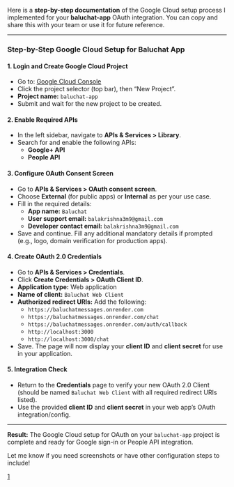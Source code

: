 Here is a **step-by-step documentation** of the Google Cloud setup process I implemented for your **baluchat-app** OAuth integration. You can copy and share this with your team or use it for future reference.

***

### Step-by-Step Google Cloud Setup for Baluchat App

#### 1. **Login and Create Google Cloud Project**
   - Go to: [Google Cloud Console](https://console.cloud.google.com/)
   - Click the project selector (top bar), then “New Project”.
   - **Project name:** `baluchat-app`
   - Submit and wait for the new project to be created.

#### 2. **Enable Required APIs**
   - In the left sidebar, navigate to **APIs & Services > Library**.
   - Search for and enable the following APIs:
     - **Google+ API**
     - **People API**

#### 3. **Configure OAuth Consent Screen**
   - Go to **APIs & Services > OAuth consent screen**.
   - Choose **External** (for public apps) or **Internal** as per your use case.
   - Fill in the required details:
     - **App name:** `Baluchat`
     - **User support email:** `balakrishna3m9@gmail.com`
     - **Developer contact email:** `balakrishna3m9@gmail.com`
   - Save and continue. Fill any additional mandatory details if prompted (e.g., logo, domain verification for production apps).

#### 4. **Create OAuth 2.0 Credentials**
   - Go to **APIs & Services > Credentials**.
   - Click **Create Credentials > OAuth Client ID**.
   - **Application type:** Web application
   - **Name of client:** `Baluchat Web Client`
   - **Authorized redirect URIs:** Add the following:
     - `https://baluchatmessages.onrender.com`
     - `https://baluchatmessages.onrender.com/chat`
     - `https://baluchatmessages.onrender.com/auth/callback`
     - `http://localhost:3000`
     - `http://localhost:3000/chat`
   - Save. The page will now display your **client ID** and **client secret** for use in your application.

#### 5. **Integration Check**
   - Return to the **Credentials** page to verify your new OAuth 2.0 Client (should be named `Baluchat Web Client` with all required redirect URIs listed).
   - Use the provided **client ID** and **client secret** in your web app’s OAuth integration/config.

***

**Result:** The Google Cloud setup for OAuth on your `baluchat-app` project is complete and ready for Google sign-in or People API integration.

Let me know if you need screenshots or have other configuration steps to include!

[1](https://console.cloud.google.com/auth/clients/415703043165-ghs5lc7jgctdlppnr8nratir1h0i4fr4.apps.googleusercontent.com?project=baluchat-app)